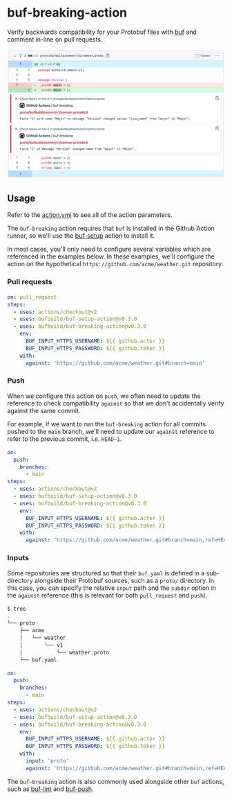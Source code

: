 # buf-breaking-action

Verify backwards compatibility for your Protobuf files with
[buf](https://github.com/bufbuild/buf) and comment in-line on
pull requests.

  ![image](./static/img/breaking.png)

## Usage

Refer to the [action.yml](https://github.com/bufbuild/buf-breaking-action/blob/master/action.yml)
to see all of the action parameters.

The `buf-breaking` action requires that `buf` is installed in the Github Action
runner, so we'll use the [buf-setup][1] action to install it.

In most cases, you'll only need to configure several variables which are referenced
in the examples below. In these examples, we'll configure the action on the
hypothetical `https://github.com/acme/weather.git` repository.

### Pull requests

```yaml
on: pull_request
steps:
  - uses: actions/checkout@v2
  - uses: bufbuild/buf-setup-action@v0.3.0
  - uses: bufbuild/buf-breaking-action@v0.3.0
    env:
      BUF_INPUT_HTTPS_USERNAME: ${{ github.actor }}
      BUF_INPUT_HTTPS_PASSWORD: ${{ github.token }}
    with:
      against: 'https://github.com/acme/weather.git#branch=main'
```

### Push

When we configure this action on `push`, we often need to update the reference to
check compatibility `against` so that we don't accidentally verify against the same
commit.

For example, if we want to run the `buf-breaking` action for all commits pushed to
the `main` branch, we'll need to update our `against` reference to refer to the
previous commit, i.e. `HEAD~1`.

```yaml
on:
  push:
    branches:
      - main
steps:
  - uses: actions/checkout@v2
  - uses: bufbuild/buf-setup-action@v0.3.0
  - uses: bufbuild/buf-breaking-action@v0.3.0
    env:
      BUF_INPUT_HTTPS_USERNAME: ${{ github.actor }}
      BUF_INPUT_HTTPS_PASSWORD: ${{ github.token }}
    with:
      against: 'https://github.com/acme/weather.git#branch=main,ref=HEAD~1'
```

### Inputs

Some repositories are structured so that their `buf.yaml` is defined
in a sub-directory alongside their Protobuf sources, such as a `proto/`
directory. In this case, you can specify the relative `input` path and
the `subdir` option in the `against` reference (this is relevant for
both `pull_request` and `push`).

```sh
$ tree
.
└── proto
    ├── acme
    │   └── weather
    │       └── v1
    │           └── weather.proto
    └── buf.yaml
```

```yaml
on:
  push:
    branches:
      - main
steps:
  - uses: actions/checkout@v2
  - uses: bufbuild/buf-setup-action@v0.3.0
  - uses: bufbuild/buf-breaking-action@v0.3.0
    env:
      BUF_INPUT_HTTPS_USERNAME: ${{ github.actor }}
      BUF_INPUT_HTTPS_PASSWORD: ${{ github.token }}
    with:
      input: 'proto'
      against: 'https://github.com/acme/weather.git#branch=main,ref=HEAD~1,subdir=proto'
```

The `buf-breaking` action is also commonly used alongside other `buf` actions,
such as [buf-lint][2] and [buf-push][3].

  [1]: https://github.com/marketplace/actions/buf-setup
  [2]: https://github.com/marketplace/actions/buf-lint
  [3]: https://github.com/marketplace/actions/buf-push

